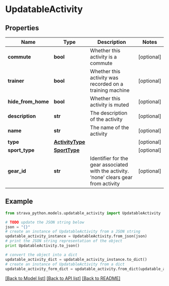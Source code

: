 # UpdatableActivity


## Properties
Name | Type | Description | Notes
------------ | ------------- | ------------- | -------------
**commute** | **bool** | Whether this activity is a commute | [optional] 
**trainer** | **bool** | Whether this activity was recorded on a training machine | [optional] 
**hide_from_home** | **bool** | Whether this activity is muted | [optional] 
**description** | **str** | The description of the activity | [optional] 
**name** | **str** | The name of the activity | [optional] 
**type** | [**ActivityType**](ActivityType.md) |  | [optional] 
**sport_type** | [**SportType**](SportType.md) |  | [optional] 
**gear_id** | **str** | Identifier for the gear associated with the activity. ‘none’ clears gear from activity | [optional] 

## Example

```python
from strava_python.models.updatable_activity import UpdatableActivity

# TODO update the JSON string below
json = "{}"
# create an instance of UpdatableActivity from a JSON string
updatable_activity_instance = UpdatableActivity.from_json(json)
# print the JSON string representation of the object
print UpdatableActivity.to_json()

# convert the object into a dict
updatable_activity_dict = updatable_activity_instance.to_dict()
# create an instance of UpdatableActivity from a dict
updatable_activity_form_dict = updatable_activity.from_dict(updatable_activity_dict)
```
[[Back to Model list]](../README.md#documentation-for-models) [[Back to API list]](../README.md#documentation-for-api-endpoints) [[Back to README]](../README.md)



